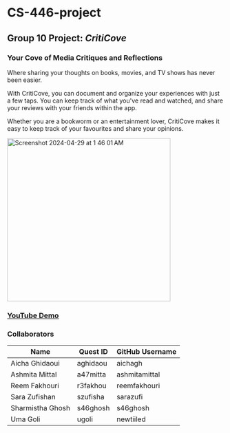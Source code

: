 # CS-446-project

## Group 10 Project: _CritiCove_
### Your Cove of Media Critiques and Reflections
Where sharing your thoughts on books, movies, and TV shows has never been easier.

With CritiCove, you can document and organize your experiences with just a few taps. You can keep track of what you've read and watched, and share your reviews with your friends within the app.

Whether you are a bookworm or an entertainment lover, CritiCove makes it easy to keep track of your favourites and share your opinions.

<img width="379" alt="Screenshot 2024-04-29 at 1 46 01 AM" src="https://github.com/aichagh/CS-446-project/assets/83453304/9409a218-9cd3-40ca-81b7-da4ba338d6c9">

### [YouTube Demo](https://www.youtube.com/watch?v=T0MyZ_3M-zM)

### Collaborators 

| Name              | Quest ID    | GitHub Username |
| ----------------- | ----------- | --------------- |
| Aicha Ghidaoui    | aghidaou    | aichagh         |
| Ashmita Mittal    | a47mitta    | ashmitamittal   |
| Reem Fakhouri     | r3fakhou    | reemfakhouri    |
| Sara Zufishan     | szufisha    | sarazufi        |
| Sharmistha Ghosh  | s46ghosh    | s46ghosh        |
| Uma Goli          | ugoli       | newtiiled       |

